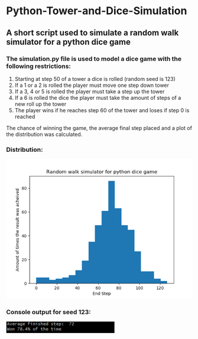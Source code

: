 # Python-Tower-and-Dice-Simulation
## A short script used to simulate a random walk simulator for a python dice game

### The simulation.py file is used to model a dice game with the following restrictions:

  1) Starting at step 50 of a tower a dice is rolled (random seed is 123)
  2) If a 1 or a 2 is rolled the player must move one step down tower
  3) If a 3, 4 or 5 is rolled the player must take a step up the tower
  4) If a 6 is rolled the dice the player must take the amount of steps of a new roll up the tower
  5) The player wins if he reaches step 60 of the tower and loses if step 0 is reached
  
  The chance of winning the game, the average final step placed and a plot of the distribution was calculated.

### Distribution:
![Alt text](./output/Figure_1.png?raw=true "Distribution of walks")

### Console output for seed 123:
![Alt text](./output/output.PNG?raw=true "Console output")


